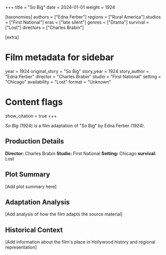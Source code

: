 +++
title = "So Big"
date = 2024-01-01
weight = 1924

[taxonomies]
authors = ["Edna Ferber"]
regions = ["Rural America"]
studios = ["First National"]
eras = ["late silent"]
genres = ["Drama"]
survival = ["Lost"]
directors = ["Charles Brabin"]

[extra]
# Film metadata for sidebar
year = 1924
original_story = "So Big"
story_year = 1924
story_author = "Edna Ferber"
director = "Charles Brabin"
studio = "First National"
setting = "Chicago"
availability = "Lost"
format = "Unknown"

# Content flags
show_citation = true
+++

*So Big* (1924) is a film adaptation of "So Big" by Edna Ferber (1924).

## Production Details

**Director:** Charles Brabin
**Studio:** First National
**Setting:** Chicago
**survival:** Lost

## Plot Summary

[Add plot summary here]

## Adaptation Analysis

[Add analysis of how the film adapts the source material]

## Historical Context

[Add information about the film's place in Hollywood history and regional representation]